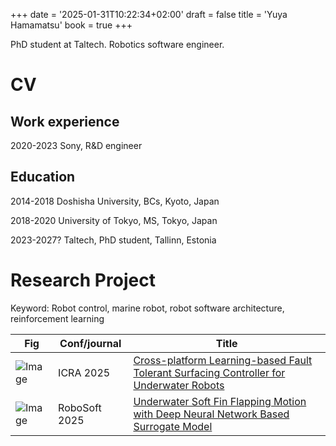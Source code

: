 +++
date = '2025-01-31T10:22:34+02:00'
draft = false
title = 'Yuya Hamamatsu'
book = true
+++

PhD student at Taltech. Robotics software engineer.

# CV

## Work experience

2020-2023 Sony, R&D engineer

## Education

2014-2018 Doshisha University, BCs, Kyoto, Japan

2018-2020 University of Tokyo, MS, Tokyo, Japan

2023-2027? Taltech, PhD student, Tallinn, Estonia

# Research Project

Keyword: Robot control, marine robot, robot software architecture, reinforcement learning

| Fig                   |Conf/journal     | Title       |
|-----------------------|-----------------|-------------|
|![Image](https://github.com/hama6767/pubdata/raw/main/Peek%202024-09-23%2015-22.gif?raw=true)                      | ICRA 2025       | [Cross-platform Learning-based Fault Tolerant Surfacing Controller for Underwater Robots ](research/ICRA2025.md)|
|![Image](https://github.com/user-attachments/assets/d0498a8c-aa81-47ad-89ae-5bbc8d711cba)             | RoboSoft 2025   | [Underwater Soft Fin Flapping Motion with Deep Neural Network Based Surrogate Model](research/robosoft2025.md)|


